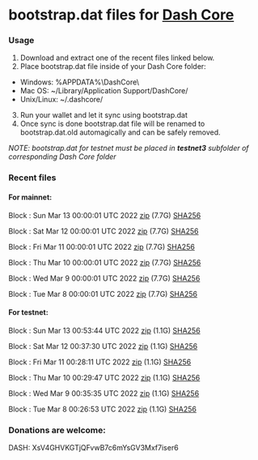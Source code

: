 # bootstrap.dat files for [Dash Core](https://github.com/dashpay/dash)

### Usage

1. Download and extract one of the recent files linked below.
2. Place bootstrap.dat file inside of your Dash Core folder:
 - Windows: %APPDATA%\DashCore\
 - Mac OS: ~/Library/Application Support/DashCore/
 - Unix/Linux: ~/.dashcore/
3. Run your wallet and let it sync using bootstrap.dat
4. Once sync is done bootstrap.dat file will be renamed to bootstrap.dat.old automagically and can be safely removed.

_NOTE: bootstrap.dat for testnet must be placed in **testnet3** subfolder of corresponding Dash Core folder_

### Recent files

#### For mainnet:

Block [](https://insight.dash.org/insight/block/): Sun Mar 13 00:00:01 UTC 2022 [zip](https://dash-bootstrap.ams3.digitaloceanspaces.com/mainnet/2022-03-13/bootstrap.dat.zip) (7.7G) [SHA256](https://dash-bootstrap.ams3.digitaloceanspaces.com/mainnet/2022-03-13/sha256.txt)

Block [](https://insight.dash.org/insight/block/): Sat Mar 12 00:00:01 UTC 2022 [zip](https://dash-bootstrap.ams3.digitaloceanspaces.com/mainnet/2022-03-12/bootstrap.dat.zip) (7.7G) [SHA256](https://dash-bootstrap.ams3.digitaloceanspaces.com/mainnet/2022-03-12/sha256.txt)

Block [](https://insight.dash.org/insight/block/): Fri Mar 11 00:00:01 UTC 2022 [zip](https://dash-bootstrap.ams3.digitaloceanspaces.com/mainnet/2022-03-11/bootstrap.dat.zip) (7.7G) [SHA256](https://dash-bootstrap.ams3.digitaloceanspaces.com/mainnet/2022-03-11/sha256.txt)

Block [](https://insight.dash.org/insight/block/): Thu Mar 10 00:00:01 UTC 2022 [zip](https://dash-bootstrap.ams3.digitaloceanspaces.com/mainnet/2022-03-10/bootstrap.dat.zip) (7.7G) [SHA256](https://dash-bootstrap.ams3.digitaloceanspaces.com/mainnet/2022-03-10/sha256.txt)

Block [](https://insight.dash.org/insight/block/): Wed Mar  9 00:00:01 UTC 2022 [zip](https://dash-bootstrap.ams3.digitaloceanspaces.com/mainnet/2022-03-09/bootstrap.dat.zip) (7.7G) [SHA256](https://dash-bootstrap.ams3.digitaloceanspaces.com/mainnet/2022-03-09/sha256.txt)

Block [](https://insight.dash.org/insight/block/): Tue Mar  8 00:00:01 UTC 2022 [zip](https://dash-bootstrap.ams3.digitaloceanspaces.com/mainnet/2022-03-08/bootstrap.dat.zip) (7.7G) [SHA256](https://dash-bootstrap.ams3.digitaloceanspaces.com/mainnet/2022-03-08/sha256.txt)


#### For testnet:

Block [](https://testnet-insight.dashevo.org/insight/block/): Sun Mar 13 00:53:44 UTC 2022 [zip](https://dash-bootstrap.ams3.digitaloceanspaces.com/testnet/2022-03-13/bootstrap.dat.zip) (1.1G) [SHA256](https://dash-bootstrap.ams3.digitaloceanspaces.com/testnet/2022-03-13/sha256.txt)

Block [](https://testnet-insight.dashevo.org/insight/block/): Sat Mar 12 00:37:30 UTC 2022 [zip](https://dash-bootstrap.ams3.digitaloceanspaces.com/testnet/2022-03-12/bootstrap.dat.zip) (1.1G) [SHA256](https://dash-bootstrap.ams3.digitaloceanspaces.com/testnet/2022-03-12/sha256.txt)

Block [](https://testnet-insight.dashevo.org/insight/block/): Fri Mar 11 00:28:11 UTC 2022 [zip](https://dash-bootstrap.ams3.digitaloceanspaces.com/testnet/2022-03-11/bootstrap.dat.zip) (1.1G) [SHA256](https://dash-bootstrap.ams3.digitaloceanspaces.com/testnet/2022-03-11/sha256.txt)

Block [](https://testnet-insight.dashevo.org/insight/block/): Thu Mar 10 00:29:47 UTC 2022 [zip](https://dash-bootstrap.ams3.digitaloceanspaces.com/testnet/2022-03-10/bootstrap.dat.zip) (1.1G) [SHA256](https://dash-bootstrap.ams3.digitaloceanspaces.com/testnet/2022-03-10/sha256.txt)

Block [](https://testnet-insight.dashevo.org/insight/block/): Wed Mar  9 00:35:35 UTC 2022 [zip](https://dash-bootstrap.ams3.digitaloceanspaces.com/testnet/2022-03-09/bootstrap.dat.zip) (1.1G) [SHA256](https://dash-bootstrap.ams3.digitaloceanspaces.com/testnet/2022-03-09/sha256.txt)

Block [](https://testnet-insight.dashevo.org/insight/block/): Tue Mar  8 00:26:53 UTC 2022 [zip](https://dash-bootstrap.ams3.digitaloceanspaces.com/testnet/2022-03-08/bootstrap.dat.zip) (1.1G) [SHA256](https://dash-bootstrap.ams3.digitaloceanspaces.com/testnet/2022-03-08/sha256.txt)


### Donations are welcome:

DASH: XsV4GHVKGTjQFvwB7c6mYsGV3Mxf7iser6
